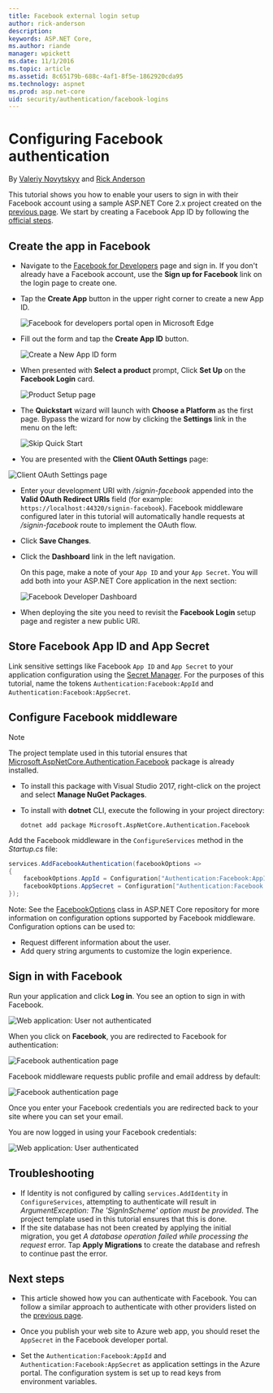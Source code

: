 ```yaml
---
title: Facebook external login setup
author: rick-anderson
description: 
keywords: ASP.NET Core,
ms.author: riande
manager: wpickett
ms.date: 11/1/2016
ms.topic: article
ms.assetid: 8c65179b-688c-4af1-8f5e-1862920cda95
ms.technology: aspnet
ms.prod: asp.net-core
uid: security/authentication/facebook-logins
---
```

# Configuring Facebook authentication

<a name=security-authentication-facebook-logins></a>

By [Valeriy Novytskyy](https://github.com/01binary) and [Rick Anderson](https://twitter.com/RickAndMSFT)

This tutorial shows you how to enable your users to sign in with their Facebook account using a sample ASP.NET Core 2.x project created on the [previous page](index.md). We start by creating a Facebook App ID by following the [official steps](https://developers.facebook.com/docs/apps/register).

## Create the app in Facebook

*  Navigate to the [Facebook for Developers](https://developers.facebook.com/apps) page and sign in. If you don't already have a Facebook account, use the **Sign up for Facebook** link on the login page to create one.

* Tap the **Create App** button in the upper right corner to create a new App ID.

   ![Facebook for developers portal open in Microsoft Edge](index/_static/FBMyApps.png)

* Fill out the form and tap the **Create App ID** button.

   ![Create a New App ID form](index/_static/FBNewAppId.png)

* When presented with **Select a product** prompt, Click **Set Up** on the **Facebook Login** card.

   ![Product Setup page](index/_static/FBProductSetup.png)

* The **Quickstart** wizard will launch with **Choose a Platform** as the first page. Bypass the wizard for now by clicking the **Settings** link in the menu on the left:

   ![Skip Quick Start](index/_static/FBSkipQuickStart.png)

* You are presented with the **Client OAuth Settings** page:

![Client OAuth Settings page](index/_static/FBOAuthSetup.png)

* Enter your development URI with */signin-facebook* appended into the **Valid OAuth Redirect URIs** field (for example: `https://localhost:44320/signin-facebook`). Facebook middleware configured later in this tutorial will automatically handle requests at */signin-facebook* route to implement the OAuth flow.

* Click **Save Changes**.

* Click the **Dashboard** link in the left navigation. 

    On this page, make a note of your `App ID` and your `App Secret`. You will add both into your ASP.NET Core application in the next section:

   ![Facebook Developer Dashboard](index/_static/FBDashboard.png)

* When deploying the site you need to revisit the **Facebook Login** setup page and register a new public URI.

## Store Facebook App ID and App Secret

Link sensitive settings like Facebook `App ID` and `App Secret` to your application configuration using the [Secret Manager](xref:security/app-secrets). For the purposes of this tutorial, name the tokens `Authentication:Facebook:AppId` and `Authentication:Facebook:AppSecret`.

## Configure Facebook middleware

> [!NOTE]
> The project template used in this tutorial ensures that 
[Microsoft.AspNetCore.Authentication.Facebook](https://www.nuget.org/packages/Microsoft.AspNetCore.Authentication.Facebook) package is already installed.
>
> * To install this package with Visual Studio 2017, right-click on the project and select **Manage NuGet Packages**.
> * To install with **dotnet** CLI, execute the following in your project directory:
>
>   `dotnet add package Microsoft.AspNetCore.Authentication.Facebook`

Add the Facebook middleware in the `ConfigureServices` method in the *Startup.cs* file:

```csharp
services.AddFacebookAuthentication(facebookOptions =>
{
    facebookOptions.AppId = Configuration["Authentication:Facebook:AppId"];
    facebookOptions.AppSecret = Configuration["Authentication:Facebook:AppSecret"];
});
```

Note: See the [FacebookOptions](https://github.com/aspnet/Security/blob/dev/src/Microsoft.AspNetCore.Authentication.Facebook/FacebookOptions.cs) class in ASP.NET Core repository for more information on configuration options supported by Facebook middleware. Configuration options can be used to:

* Request different information about the user.
* Add query string arguments to customize the login experience.

## Sign in with Facebook

Run your application and click **Log in**. You see an option to sign in with Facebook.

![Web application: User not authenticated](index/_static/DoneFacebook.png)

When you click on **Facebook**, you are redirected to Facebook for authentication:

![Facebook authentication page](index/_static/FBLogin.png)

Facebook middleware requests public profile and email address by default:

![Facebook authentication page](index/_static/FBLoginDone.png)

Once you enter your Facebook credentials you are redirected back to your site where you can set your email.

You are now logged in using your Facebook credentials:

![Web application: User authenticated](index/_static/Done.png)

## Troubleshooting

* If Identity is not configured by calling `services.AddIdentity` in `ConfigureServices`, attempting to authenticate will result in *ArgumentException: The 'SignInScheme' option must be provided*. The project template used in this tutorial ensures that this is done.
* If the site database has not been created by applying the initial migration, you get *A database operation failed while processing the request* error. Tap **Apply Migrations** to create the database and refresh to continue past the error.

## Next steps

* This article showed how you can authenticate with Facebook. You can follow a similar approach to authenticate with other providers listed on the [previous page](index.md).

* Once you publish your web site to Azure web app, you should reset the `AppSecret` in the Facebook developer portal.

* Set the `Authentication:Facebook:AppId` and `Authentication:Facebook:AppSecret` as application settings in the Azure portal. The configuration system is set up to read keys from environment variables.
